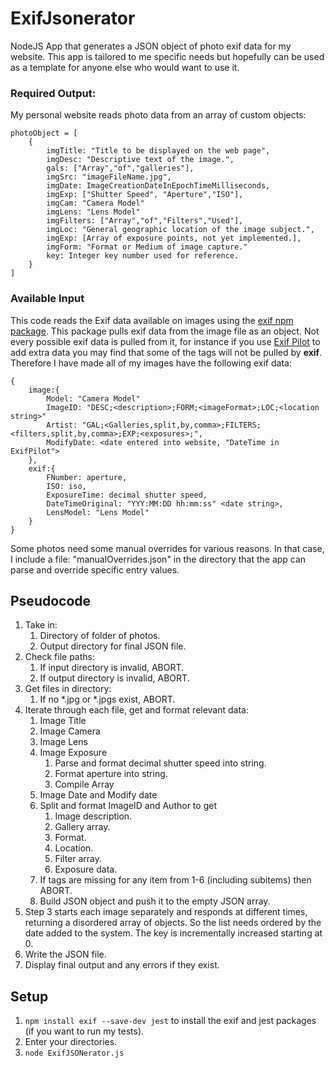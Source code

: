 # ExifJsonerator
NodeJS App that generates a JSON object of photo exif data for my website.  This app is tailored to me specific needs but hopefully can be used as a template for anyone else who would want to use it.

### Required Output:
My personal website reads photo data from an array of custom objects:

```
photoObject = [
    {
        imgTitle: "Title to be displayed on the web page",
        imgDesc: "Descriptive text of the image.",
        gals: ["Array","of","galleries"],
        imgSrc: "imageFileName.jpg",
        imgDate: ImageCreationDateInEpochTimeMilliseconds,
        imgExp: ["Shutter Speed", "Aperture","ISO"],
        imgCam: "Camera Model"
        imgLens: "Lens Model"
        imgFilters: ["Array","of","Filters","Used"],
        imgLoc: "General geographic location of the image subject.",
        imgExp: [Array of exposure points, not yet implemented.],
        imgForm: "Format or Medium of image capture."
        key: Integer key number used for reference.  
    }
]
```
### Available Input
This code reads the Exif data available on images using the [exif npm package](https://www.npmjs.com/package/exif).  This package pulls exif data from the image file as an object.  Not every possible exif data is pulled from it, for instance if you use [Exif Pilot](https://www.colorpilot.com/exif.html) to add extra data you may find that some of the tags will not be pulled by **exif**.  Therefore I have made all of my images have the following exif data:

```
{
    image:{
        Model: "Camera Model"
        ImageID: "DESC;<description>;FORM;<imageFormat>;LOC;<location string>"
        Artist: "GAL;<Galleries,split,by,comma>;FILTERS;<filters,split,by,comma>;EXP;<exposures>;",
        ModifyDate: <date entered into website, "DateTime in ExifPilot">
    },
    exif:{
        FNumber: aperture,
        ISO: iso,
        ExposureTime: decimal shutter speed,
        DateTimeOriginal: "YYY:MM:DD hh:mm:ss" <date string>,
        LensModel: "Lens Model"
    }
}
```

Some photos need some manual overrides for various reasons.  In that case, I include a file: "manualOverrides.json" in the directory that the app can parse and override specific entry values.  

## Pseudocode
1. Take in:
    1. Directory of folder of photos.
    2. Output directory for final JSON file.
2. Check file paths:
    1. If input directory is invalid, ABORT.
    2. If output directory is invalid, ABORT.
3. Get files in directory:
    1. If no *.jpg or *.jpgs exist, ABORT.
3. Iterate through each file, get and format relevant data:
    1. Image Title
    2. Image Camera
    3. Image Lens
    4. Image Exposure
        1. Parse and format decimal shutter speed into string.
        2. Format aperture into string.
        3. Compile Array
    5. Image Date and Modify date
    6. Split and format ImageID and Author to get
        1. Image description.
        2. Gallery array.
        3. Format.
        4. Location.
        5. Filter array.
        6. Exposure data.
    7. If tags are missing for any item from 1-6 (including subitems) then ABORT.
    8. Build JSON object and push it to the empty JSON array.
4. Step 3 starts each image separately and responds at different times, returning a disordered array of objects. So the list needs ordered by the date added to the system.  The key is incrementally increased starting at 0.
5. Write the JSON file. 
6. Display final output and any errors if they exist.

## Setup
1. `npm install exif --save-dev jest` to install the exif and jest packages (if you want to run my tests).
2. Enter your directories.
3. `node ExifJSONerator.js`
